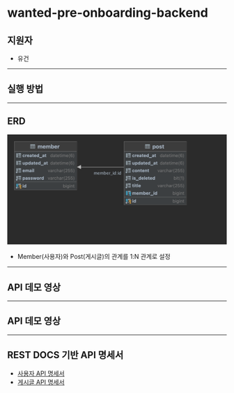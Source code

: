 # wanted-pre-onboarding-backend

## 지원자
- 유건
---
## 실행 방법

---
## ERD
![img.png](img.png)
- Member(사용자)와 Post(게시글)의 관계를 1:N 관계로 설정

---
## API 데모 영상

---
## API 데모 영상

---
## REST DOCS 기반 API 명세서

- [사용자 API 명세서](https://github.com/youKeon/wanted-pre-onboarding-backend/blob/main/src/main/resources/static/docs/member.html)
- [게시글 API 명세서](https://github.com/youKeon/wanted-pre-onboarding-backend/blob/main/src/main/resources/static/docs/post..html)
